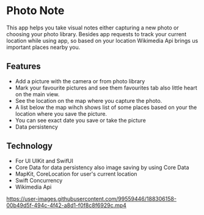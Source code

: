# Photo Note
This app helps you take visual notes either capturing a new photo or choosing your photo library.
Besides app requests to track your current location while using app,
so based on your location Wikimedia Api brings us important places nearby you. 


## Features

- Add a picture with the camera or from photo library
- Mark your favourite pictures and see them favourites tab also little heart on the main view.
- See the location on the map where you capture the photo.
- A list below the map wihch shows list of some places based on your the location where you save the picture.
- You can see exact date you save or take the picture 
- Data persistency 


## Technology

- For UI UIKit and SwifUI
- Core Data for data persistency also image saving by using Core Data
- MapKit, CoreLocation for user's current location 
- Swift Concurrency
- Wikimedia Api 



https://user-images.githubusercontent.com/99559446/188306158-00b49d5f-494c-4f42-a8d1-f0f8c8f6929c.mp4

